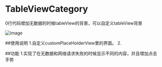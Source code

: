 # TableViewCategory
0行代码增加无数据的时候tableView的背景，可以自定义tableView背景


![image](https://github.com/HuDaQian/TableViewPlaceHolder/blob/master/TableViewCategory/Untitled.gif)

##使用说明
1.自定义customPlaceHolderView里的界面。
2.

##功能
1.实现了在无数据和网络请求失败的时候显示不同的内容，并且增加点击手势
